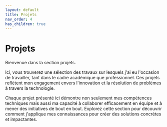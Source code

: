 ```yaml
---
layout: default
title: Projets
nav_order: 4
has_children: true
---
```


# Projets
Bienvenue dans la section projets. 

Ici, vous trouverez une sélection des travaux sur lesquels j'ai eu l'occasion de travailler, tant dans le cadre académique que professionnel. Ces projets reflètent mon engagement envers l'innovation et la résolution de problèmes à travers la technologie. 

Chaque projet présenté ici démontre non seulement mes compétences techniques mais aussi ma capacité à collaborer efficacement en équipe et à mener des initiatives de bout en bout. Explorez cette section pour découvrir comment j'applique mes connaissances pour créer des solutions concrètes et impactantes.

